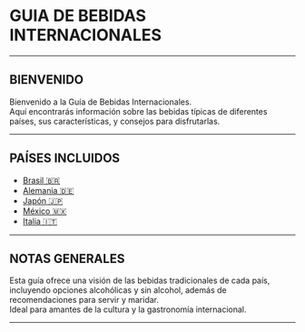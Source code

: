 
# GUIA DE BEBIDAS INTERNACIONALES

---

## BIENVENIDO

Bienvenido a la Guía de Bebidas Internacionales.  
Aquí encontrarás información sobre las bebidas típicas de diferentes países, sus características, y consejos para disfrutarlas.

---

## PAÍSES INCLUIDOS
- [Brasil 🇧🇷](bebidas/brasil.md)  
- [Alemania 🇩🇪](bebidas/alemania.md)  
- [Japón 🇯🇵](bebidas/japon.md)  
- [México 🇲🇽](bebidas/mexico.md)  
- [Italia 🇮🇹](bebidas/italia.md)  

---

## NOTAS GENERALES

Esta guía ofrece una visión de las bebidas tradicionales de cada país, incluyendo opciones alcohólicas y sin alcohol, además de recomendaciones para servir y maridar.  
Ideal para amantes de la cultura y la gastronomía internacional.

---

